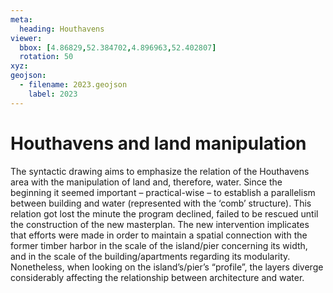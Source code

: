 ```yaml
---
meta:
  heading: Houthavens 
viewer:
  bbox: [4.86829,52.384702,4.896963,52.402807]
  rotation: 50
xyz:
geojson:
  - filename: 2023.geojson
    label: 2023
---
```

# Houthavens and land manipulation
The syntactic drawing aims to emphasize the relation of the Houthavens area with the manipulation of land and, therefore, water. Since the beginning it seemed important – practical-wise – to establish a parallelism between building and water (represented with the ‘comb’ structure). This relation got lost the minute the program declined, failed to be rescued until the construction of the new masterplan. The new intervention implicates that efforts were made in order to maintain a spatial connection with the former timber harbor in the scale of the island/pier concerning its width, and in the scale of the building/apartments regarding its modularity. Nonetheless, when looking on the island’s/pier’s “profile”, the layers diverge considerably affecting the relationship between architecture and water. 
